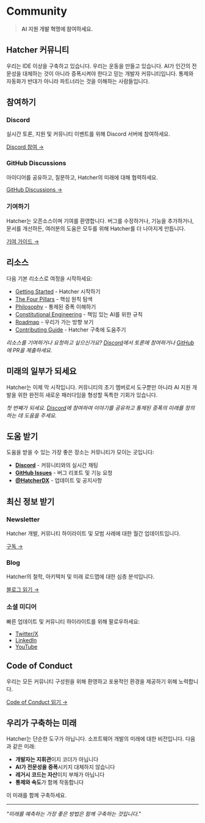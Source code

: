 # Community

> **AI 지원 개발 혁명에 참여하세요.**

## Hatcher 커뮤니티

우리는 IDE 이상을 구축하고 있습니다. 우리는 운동을 만들고 있습니다. AI가 인간의 전문성을 대체하는 것이 아니라 증폭시켜야 한다고 믿는 개발자 커뮤니티입니다. 통제와 자동화가 반대가 아니라 파트너라는 것을 이해하는 사람들입니다.

## 참여하기

### Discord

실시간 토론, 지원 및 커뮤니티 이벤트를 위해 Discord 서버에 참여하세요.

[Discord 참여 →](#)

### GitHub Discussions

아이디어를 공유하고, 질문하고, Hatcher의 미래에 대해 협력하세요.

[GitHub Discussions →](#)

### 기여하기

Hatcher는 오픈소스이며 기여를 환영합니다. 버그를 수정하거나, 기능을 추가하거나, 문서를 개선하든, 여러분의 도움은 모두를 위해 Hatcher를 더 나아지게 만듭니다.

[기여 가이드 →](/ko/contributing)

## 리소스

다음 기본 리소스로 여정을 시작하세요:

- [Getting Started](/ko/getting-started) - Hatcher 시작하기
- [The Four Pillars](/ko/pillars) - 핵심 원칙 탐색
- [Philosophy](/ko/philosophy) - 통제된 증폭 이해하기
- [Constitutional Engineering](/ko/constitutional-engineering) - 책임 있는 AI를 위한 규칙
- [Roadmap](/ko/roadmap) - 우리가 가는 방향 보기
- [Contributing Guide](/ko/contributing) - Hatcher 구축에 도움주기

*리소스를 기여하거나 요청하고 싶으신가요? [Discord](https://discord.gg/cZ7PZvnMk4)에서 토론에 참여하거나 [GitHub](https://github.com/HatcherDX/dx-engine)에 PR을 제출하세요.*

## 미래의 일부가 되세요

Hatcher는 이제 막 시작입니다. 커뮤니티의 초기 멤버로서 도구뿐만 아니라 AI 지원 개발을 위한 완전히 새로운 패러다임을 형성할 독특한 기회가 있습니다.

*첫 번째가 되세요. [Discord](https://discord.gg/cZ7PZvnMk4)에 참여하여 이야기를 공유하고 통제된 증폭의 미래를 정의하는 데 도움을 주세요.*

## 도움 받기

도움을 받을 수 있는 가장 좋은 장소는 커뮤니티가 모이는 곳입니다:

- **[Discord](https://discord.gg/cZ7PZvnMk4)** - 커뮤니티와의 실시간 채팅
- **[GitHub Issues](https://github.com/HatcherDX/dx-engine/issues)** - 버그 리포트 및 기능 요청
- **[@HatcherDX](https://twitter.com/HatcherDX)** - 업데이트 및 공지사항

## 최신 정보 받기

### Newsletter

Hatcher 개발, 커뮤니티 하이라이트 및 모범 사례에 대한 월간 업데이트입니다.

[구독 →](#)

### Blog

Hatcher의 철학, 아키텍처 및 미래 로드맵에 대한 심층 분석입니다.

[블로그 읽기 →](#)

### 소셜 미디어

빠른 업데이트 및 커뮤니티 하이라이트를 위해 팔로우하세요:

- [Twitter/X](#)
- [LinkedIn](#)
- [YouTube](#)

## Code of Conduct

우리는 모든 커뮤니티 구성원을 위해 환영하고 포용적인 환경을 제공하기 위해 노력합니다.

[Code of Conduct 읽기 →](#)

## 우리가 구축하는 미래

Hatcher는 단순한 도구가 아닙니다. 소프트웨어 개발의 미래에 대한 비전입니다. 다음과 같은 미래:

- **개발자는 지휘관**이지 코더가 아닙니다
- **AI가 전문성을 증폭**시키지 대체하지 않습니다
- **레거시 코드는 자산**이지 부채가 아닙니다
- **통제와 속도**가 함께 작동합니다

이 미래를 함께 구축하세요.

---

_"미래를 예측하는 가장 좋은 방법은 함께 구축하는 것입니다."_

<PageCTA
  title="Hatcher 커뮤니티에 참여하세요"
  subtitle="AI 지원 개발의 미래를 구축하는 개발자와 연결하세요"
  buttonText="Discord 참여하기"
  buttonLink="https://discord.gg/hatcher"
  buttonStyle="secondary"
  footer="혁명의 일부가 되세요. 개발의 미래를 형성하세요."
/>

